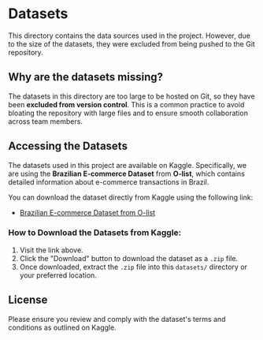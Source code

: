 # Datasets

This directory contains the data sources used in the project. However, due to the size of the datasets, they were excluded from being pushed to the Git repository.

## Why are the datasets missing?

The datasets in this directory are too large to be hosted on Git, so they have been **excluded from version control**. This is a common practice to avoid bloating the repository with large files and to ensure smooth collaboration across team members.

## Accessing the Datasets

The datasets used in this project are available on Kaggle. Specifically, we are using the **Brazilian E-commerce Dataset** from **O-list**, which contains detailed information about e-commerce transactions in Brazil.

You can download the dataset directly from Kaggle using the following link:

- [Brazilian E-commerce Dataset from O-list](https://www.kaggle.com/olistbr/brazilian-ecommerce)

### How to Download the Datasets from Kaggle:
1. Visit the link above.
2. Click the "Download" button to download the dataset as a `.zip` file.
3. Once downloaded, extract the `.zip` file into this `datasets/` directory or your preferred location.

## License

Please ensure you review and comply with the dataset's terms and conditions as outlined on Kaggle.
